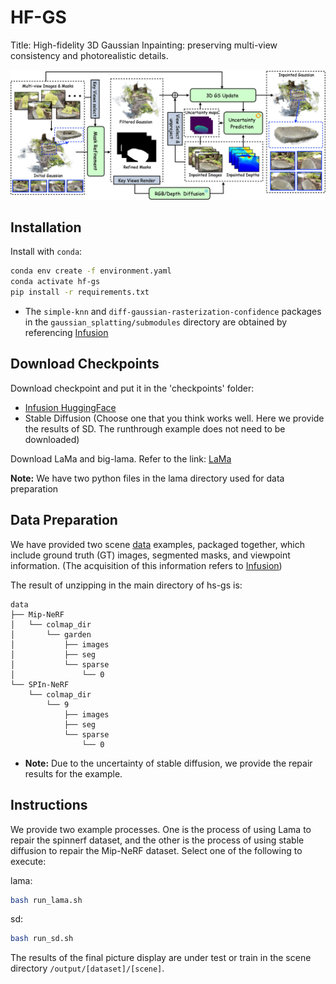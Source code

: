 # HF-GS

Title: High-fidelity 3D Gaussian Inpainting: preserving multi-view consistency and photorealistic details.

![Pipeline](assets/pipeline.jpg)
## Installation
Install with `conda`: 
```bash
conda env create -f environment.yaml
conda activate hf-gs
pip install -r requirements.txt
```
* The `simple-knn` and `diff-gaussian-rasterization-confidence` packages in the `gaussian_splatting/submodules` directory are obtained by referencing [Infusion](https://github.com/ali-vilab/Infusion)
## Download Checkpoints
Download checkpoint and put it in the 'checkpoints' folder: 
* [Infusion HuggingFace](https://huggingface.co/Johanan0528/Infusion/tree/main)
* Stable Diffusion (Choose one that you think works well. Here we provide the results of SD. The runthrough example does not need to be downloaded)

Download LaMa and big-lama. Refer to the link: [LaMa](https://github.com/advimman/lama)

**Note:** We have two python files in the lama directory used for data preparation

## Data Preparation

We have provided two scene [data](https://www.jianguoyun.com/p/DX2ZoOYQv6OSDRiW8YEGIAA) examples, packaged together, which include ground truth (GT) images, segmented masks, and viewpoint information. (The acquisition of this information refers to [Infusion](https://github.com/ali-vilab/Infusion))

The result of unzipping in the main directory of hs-gs is: 

```text
data
├── Mip-NeRF
│   └── colmap_dir
│       └── garden
│           ├── images
│           ├── seg
│           └── sparse
│               └── 0
└── SPIn-NeRF
    └── colmap_dir
        └── 9
            ├── images
            ├── seg
            └── sparse
                └── 0
```

- **Note:** Due to the uncertainty of stable diffusion, we provide the repair results for the example.

## Instructions

We provide two example processes. One is the process of using Lama to repair the spinnerf dataset, and the other is the process of using stable diffusion to repair the Mip-NeRF dataset. Select one of the following to execute:

lama:

```bash
bash run_lama.sh
```

sd:

```bash
bash run_sd.sh
```

The results of the final picture display are under test or train in the scene directory `/output/[dataset]/[scene]`.

